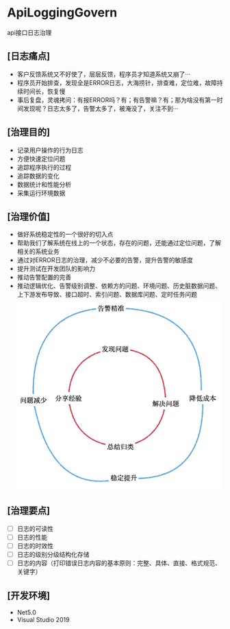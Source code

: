 # ApiLoggingGovern
api接口日志治理


## [日志痛点]
* 客户反馈系统又不好使了，层层反馈，程序员才知道系统又崩了···
* 程序员开始排查，发现全是ERROR日志，大海捞针，排查难，定位难，故障持续时间长，恢复慢
* 事后复盘，灵魂拷问：有报ERROR吗？有；有告警嘛？有；那为啥没有第一时间发现呢？日志太多了，告警太多了，被淹没了，关注不到···

## [治理目的]
* 记录用户操作的行为日志
* 方便快速定位问题
* 追踪程序执行的过程
* 追踪数据的变化
* 数据统计和性能分析
* 采集运行环境数据

## [治理价值]
* 做好系统稳定性的一个很好的切入点
* 帮助我们了解系统在线上的一个状态，存在的问题，还能通过定位问题，了解相关的系统业务
* 通过对ERROR日志的治理，减少不必要的告警，提升告警的敏感度
* 提升测试在开发团队的影响力
* 推动告警配置的完善
* 推动逻辑优化、告警级别调整、依赖方的问题、环境问题、历史脏数据问题、上下游发布导致、接口超时、索引问题、数据库问题、定时任务问题
![](https://github.com/pwcs/ApiLoggingGovern/blob/main/pwcs.png)  

## [治理要点]
- [ ] 日志的可读性
- [ ] 日志的性能
- [ ] 日志的时效性
- [ ] 日志的级别分级结构化存储
- [ ] 日志的内容（打印错误日志内容的基本原则：完整、具体、直接、格式规范、关键字） 

## [开发环境]
* Net5.0
* Visual Studio 2019 

 
 
 